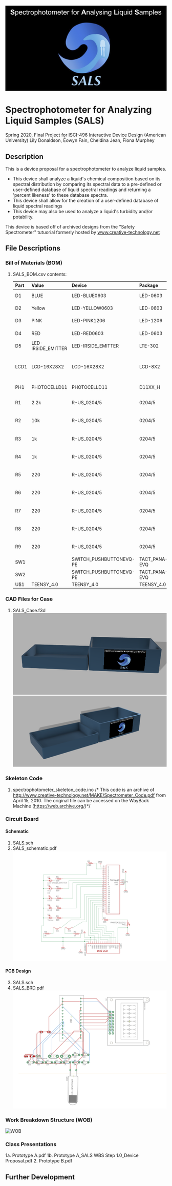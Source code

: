 ![SALS](logo.png)
# Spectrophotometer for Analyzing Liquid Samples (SALS)
Spring 2020, Final Project for ISCI-496 Interactive Device Design (American University)
Lily Donaldson, Éowyn Fain, Cheldina Jean, Fiona Murphey

## Description
This is a device proposal for a spectrophotometer to analyze liquid samples. 

* This device shall analyze a liquid's chemical composition based on its spectral distribution by comparing its spectral data to a pre-defined or user-defined database of liquid spectral readings and returning a 'percent likeness' to these database spectra.
* This device shall allow for the creation of a user-defined database of liquid spectral readings
* This device may also be used to analyze a liquid's turbidity and/or potability.

This device is based off of archived designs from the "Safety Spectrometer" tutuorial formerly hosted by www.creative-technology.net

## File Descriptions
### Bill of Materials (BOM)
1. SALS_BOM.csv
	contents:

	|Part|Value             |Device                 |Package      |Description                               |
	|----|------------------|-----------------------|-------------|------------------------------------------|
	|D1  |BLUE              |LED-BLUE0603           |LED-0603     |Blue SMD LED                              |
	|D2  |Yellow            |LED-YELLOW0603         |LED-0603     |Yellow SMD LED                            |
	|D3  |PINK              |LED-PINK1206           |LED-1206     |Pink SMD LED                              |
	|D4  |RED               |LED-RED0603            |LED-0603     |Red SMD LED                               |
	|D5  |LED-IRSIDE_EMITTER|LED-IRSIDE_EMITTER     |LTE-302      |Infrared LED (IR)                         |
	|LCD1|LCD-16X28X2       |LCD-16X28X2            |LCD-8X2      |Standard text-only 16x2 parallel input LCD|
	|PH1 |PHOTOCELLD11      |PHOTOCELLD11           |D11XX_H      |Photo Sensor                              |
	|R1  |2.2k              |R-US_0204/5            |0204/5       |RESISTOR, American symbol                 |
	|R2  |10k               |R-US_0204/5            |0204/5       |RESISTOR, American symbol                 |
	|R3  |1k                |R-US_0204/5            |0204/5       |RESISTOR, American symbol                 |
	|R4  |1k                |R-US_0204/5            |0204/5       |RESISTOR, American symbol                 |
	|R5  |220               |R-US_0204/5            |0204/5       |RESISTOR, American symbol                 |
	|R6  |220               |R-US_0204/5            |0204/5       |RESISTOR, American symbol                 |
	|R7  |220               |R-US_0204/5            |0204/5       |RESISTOR, American symbol                 |
	|R8  |220               |R-US_0204/5            |0204/5       |RESISTOR, American symbol                 |
	|R9  |220               |R-US_0204/5            |0204/5       |RESISTOR, American symbol                 |
	|SW1 |                  |SWITCH_PUSHBUTTONEVQ-PE|TACT_PANA-EVQ|Buttons                                   |
	|SW2 |                  |SWITCH_PUSHBUTTONEVQ-PE|TACT_PANA-EVQ|Buttons                                   |
	|U$1 |TEENSY_4.0        |TEENSY_4.0             |TEENSY_4.0   |                                          |


### CAD Files for Case
1. SALS_Case.f3d
![Case Fusion 360 File](SALS_Case1.png)
![Case Fusion 360 File](SALS_Case2.png)

### Skeleton Code
1. spectrophotometer_skeleton_code.ino
/* This code is an archive of http://www.creative-technology.net/MAKE/Spectrometer_Code.pdf 
from April 15, 2010. The original file can be accessed on the WayBack Machine (https://web.archive.org/)*/

### Circuit Board
#### Schematic
1. SALS.sch
2. SALS_schematic.pdf
![schematic](SALS_schematic.png)
#### PCB Design
3. SALS.sch
4. SALS_BRD.pdf
![pcb file](SALS_BRD.png)

### Work Breakdown Structure (WOB)
![WOB](WOB.svg)

### Class Presentations
1a. Prototype A.pdf
1b. Prototype A_SALS WBS Step 1.0_Device Proposal.pdf
2. Prototype B.pdf

## Further Development

